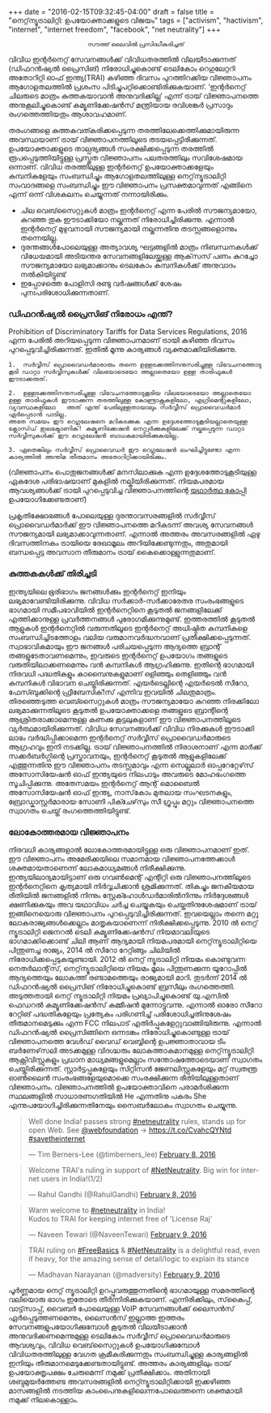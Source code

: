 +++
date = "2016-02-15T09:32:45-04:00"
draft = false
title = "നെറ്റ്‌ന്യൂട്രാലിറ്റി: ഉപയോക്താക്കളുടെ വിജയം"
tags = ["activism", "hactivism", "internet", "internet freedom", "facebook", "net neutrality"]
+++
<center><small>സൗത്ത് ലൈവില്‍ പ്രസിദ്ധീകരിച്ചത് </small></center>

വിവിധ ഇന്റര്‍നെറ്റ് സേവനങ്ങള്‍ക്ക് വിവിധതരത്തില്‍ വിലയീടാക്കുന്നത് (ഡിഫറന്‍ഷ്യല്‍ പ്രൈസിങ്) നിരോധിച്ചുകൊണ്ട് ടെലികോം റെഗുലേറ്ററി അതോറിറ്റി ഓഫ് ഇന്ത്യ(TRAI) കഴിഞ്ഞ ദിവസം പുറത്തിറക്കിയ വിജ്ഞാപനം ആഗോളതലത്തില്‍ പ്രശംസ പിടിച്ചുപറ്റിക്കൊണ്ടിരിക്കുകയാണ്.   ‘ഇന്റര്‍നെറ്റ് ചിലരുടെ മാത്രം കുത്തകയാവാന്‍ അനുവദിക്കില്ല’ എന്ന്  ട്രായ് വിജ്ഞാപനത്തെ അനുകൂലിച്ചുകൊണ്ട് കമ്യൂണിക്കേഷന്‍സ് മന്ത്രിയായ രവിശങ്കര്‍ പ്രസാദും രംഗത്തെത്തിയതും ആശാവഹമാണ്.

തരംഗങ്ങളെ കുത്തകവത്കരിക്കപ്പെടുന്ന തരത്തിലേക്കെത്തിക്കുമായിരുന്ന അവസ്ഥയാണ് ട്രായ് വിജ്ഞാപനത്തിലൂടെ തടയപ്പെട്ടിരിക്കുന്നത്. ഉപയോക്താക്കളുടെ താല്പര്യങ്ങള്‍ സംരക്ഷിക്കപ്പെടുന്ന തരത്തില്‍ രൂപപ്പെടുത്തിയിട്ടുള്ള പ്രസ്തുത വിജ്ഞാപനം പലതരത്തിലും സവിശേഷമായ ഒന്നാണ്. വിവിധ തരത്തിലുള്ള ഇന്റര്‍നെറ്റ് ഉപയോക്താക്കളേയും കമ്പനികളേയും  സംബന്ധിച്ചും ആഗോളതലത്തിലുള്ള നെറ്റ്‌ന്യൂട്രാലിറ്റി സംവാദങ്ങളെ സംബന്ധിച്ചും ഈ വിജ്ഞാപനം പ്രസക്തമാവുന്നത് എങ്ങിനെ എന്ന് ഒന്ന് വിശകലനം ചെയ്യുന്നത് നന്നായിരിക്കും.

* ചില വെബ്‌സൈറ്റുകള്‍ മാത്രം ഇന്റര്‍നെറ്റ് എന്ന പേരില്‍ സൗജന്യമായോ, കുറഞ്ഞ തുക ഈടാക്കിയോ നല്കുന്നത് നിരോധിച്ചിരിക്കുന്നു. എന്നാല്‍ ഇന്റര്‍നെറ്റ് മുഴുവനായി സൗജന്യമായി നല്കുന്നതിനു തടസ്സങ്ങളൊന്നും തന്നെയില്ല.
* ദുരന്തങ്ങള്‍പോലെയുള്ള അത്യാവശ്യ ഘട്ടങ്ങളില്‍ മാത്രം നിബന്ധനകള്‍ക്ക് വിധേയമായി അടിയന്തര സേവനങ്ങളിലേയ്ക്കുള്ള ആക്‌സസ് പണം കുറച്ചോ സൗജന്യമായോ ലഭ്യമാക്കാനും ടെലകോം കമ്പനികള്‍ക്ക് അനുവാദം നല്‍കിയിട്ടുണ്ട്
* ഇപ്പോഴത്തെ പോളിസി രണ്ടു വര്‍ഷങ്ങള്‍ക്ക് ശേഷം പുനഃപരിശോധിക്കുന്നതാണ്.

### ഡിഫറന്‍ഷ്യല്‍ പ്രൈസിങ് നിരോധം എന്ത്?
Prohibition of Discriminatory Tariffs for Data Services Regulations, 2016 എന്ന പേരില്‍ അറിയപ്പെടുന്ന വിജ്ഞാപനമാണ് ട്രായി കഴിഞ്ഞ ദിവസം പുറപ്പെടുവിച്ചിരിക്കുന്നത്. ഇതില്‍ മൂന്നു കാര്യങ്ങള്‍ വ്യക്തമാക്കിയിരിക്കുന്നു.

    1.  സര്‍വ്വീസ് പ്രൊവൈഡര്‍മാരാരും തന്നെ ഉള്ളടക്കത്തിനനുസരിച്ചുള്ള വിവേചനത്തോടു കൂടി ഡാറ്റാ സര്‍വ്വീസുകള്‍ക്ക് വിലയോടെയോ അല്ലാതെയോ ഉള്ള താരിഫുകള്‍ ഈടാക്കരുത്.

    2.  ഉള്ളടക്കത്തിനനുസരിച്ചുള്ള വിവേചനത്തോടുകൂടിയ വിലയോടെയോ അല്ലാതെയോ ഉള്ള താരിഫുകള്‍ ഈടാക്കുന്ന തരത്തിലുള്ള കോണ്ട്രാക്റ്റുകളിലോ, എഗ്രിമെന്റുകളിലോ, വ്യവസ്ഥകളിലോ   അത് എന്ത് പേരിലുള്ളതായാലും സര്‍വ്വീസ് പ്രൊവൈഡര്‍മാര്‍ ഏര്‍പ്പെടാന്‍ പാടില്ല.
    അതേ സമയം ഈ റെഗുലേഷനെ മറികടക്കുക എന്ന ഉദ്ദേശത്തോടുകൂടിയല്ലാതെയുള്ള ക്ലോസ്ഡ് ഇലക്ട്രോണിക്! കമ്യൂണിക്കേഷന്‍ നെറ്റ്വര്‍ക്കുകളിലേക്ക് നല്കപ്പെടുന്ന ഡാറ്റാ സര്‍വ്വീസുകള്‍ക്ക് ഈ റെഗുലേഷന്‍ ബാധകമായിരിക്കുകയില്ല.

    3. ഏതെങ്കിലും സര്‍വ്വീസ് പ്രൊവൈഡര്‍ ഈ റെഗുലേഷന്‍ ലംഘിച്ചിട്ടുണ്ടോ എന്ന കാര്യത്തില്‍ അന്തിമ തീരുമാനം അതോറിറ്റിക്കായിരിക്കും.

(വിജ്ഞാപനം പൊതുജനങ്ങള്‍ക്ക് മനസിലാക്കുക എന്ന ഉദ്ദേശത്തോടുകൂടിയുള്ള ഏകദേശ പരിഭാഷയാണ് മുകളില്‍ നല്കിയിരിക്കുന്നത്.  നിയമപരമായ ആവശ്യങ്ങള്‍ക്ക് ട്രായി പുറപ്പെടുവിച്ച വിജ്ഞാപനത്തിന്റെ [യഥാര്‍ത്ഥ കോപ്പി](https://trai.gov.in/sites/default/files/Regulation_Data_Service.pdf) ഉപയോഗിക്കേണ്ടതാണ്)

പ്രകൃതിക്ഷോഭങ്ങള്‍ പോലെയുള്ള ദുരന്താവസരങ്ങളില്‍ സര്‍വ്വീസ് പ്രൊവൈഡര്‍മാര്‍ക്ക് ഈ വിജ്ഞാപനത്തെ മറികടന്ന് അവശ്യ സേവനങ്ങള്‍ സൗജന്യമായി ലഭ്യമാക്കാവുന്നതാണ്. എന്നാല്‍ അത്തരം അവസരങ്ങളില്‍ ഏഴു ദിവസത്തിനകം ട്രായിയെ രേഖാമൂലം അറിയിക്കേണ്ടുന്നതും, അതുമായി ബന്ധപ്പെട്ട അവസാന തീരുമാനം ട്രായ് കൈക്കൊള്ളുന്നതുമാണ്.

### കുത്തകകള്‍ക്ക് തിരിച്ചടി
ഇന്ത്യയിലെ ഭൂരിഭാഗം ജനങ്ങള്‍ക്കും ഇന്റര്‍നെറ്റ് ഇനിയും ലഭ്യമാവേണ്ടിയിരിക്കുന്നു. വിവിധ സര്‍ക്കാര്‍-സര്‍ക്കാരേതര സംരംഭങ്ങളുടെ ഭാഗമായി സമീപഭാവിയില്‍ ഇന്റര്‍നെറ്റിനെ കൂടുതല്‍ ജനങ്ങളിലേക്ക് എത്തിക്കാനുള്ള പ്രവര്‍ത്തനങ്ങള്‍ പുരോഗമിക്കുന്നുമുണ്ട്. ഇത്തരത്തില്‍ കൂടുതല്‍ ആളുകള്‍ ഇന്റര്‍നെറ്റില്‍ വരുന്നതിലൂടെ ഇന്റര്‍നെറ്റ് അധിഷ്ഠിത കമ്പനികളെ സംബന്ധിച്ചിടത്തോളം വലിയ വരുമാനവര്‍ദ്ധനവാണ് പ്രതീക്ഷിക്കപ്പെടുന്നത്. സ്വാഭാവികമായും ഈ ജനങ്ങള്‍ പരിചയപ്പെടുന്ന ആദ്യത്തെ ബ്രാന്റ് തങ്ങളുടേതാവണമെന്നും, ഇവരുടെ ഇന്റര്‍നെറ്റ് ഉപയോഗം തങ്ങളുടെ വരുതിയിലാക്കണമെന്നും വന്‍ കമ്പനികള്‍ ആഗ്രഹിക്കുന്നു. ഇതിന്റെ ഭാഗമായി നിരവധി പദ്ധതികളും  കാമ്പൈനുകളുമാണ് ഒളിഞ്ഞും തെളിഞ്ഞും വന്‍ കമ്പനികള്‍ വിഭാവന ചെയ്തിരിക്കുന്നത്. എയര്‍ടെല്ലിന്റെ എയര്‍ടെല്‍ സീറോ, ഫേസ്ബുക്കിന്റെ ഫ്രീബേസിക്!സ് എന്നിവ ഇവയില്‍ ചിലതുമാത്രം.  തിരഞ്ഞെടുത്ത വെബ്സൈറ്റുകള്‍ മാത്രം സൗജന്യമായോ കുറഞ്ഞ നിരക്കിലോ ലഭ്യമാക്കുന്നതിലൂടെ കൂടുതല്‍ ഉപയോക്താക്കളെ തങ്ങളുടെ ബ്രാന്റിന്റെ ആശ്രിതരാക്കാമെന്നുള്ള കണക്കു കൂട്ടലുകളാണ് ഈ വിജ്ഞാപനത്തിലൂടെ വ്യര്‍ത്ഥമായിരിക്കുന്നത്. വിവിധ സേവനങ്ങള്‍ക്ക് വിവിധ നിരക്കുകള്‍ ഈടാക്കി ലാഭം വര്‍ദ്ധിപ്പിക്കാമെന്ന ഇന്റര്‍നെറ്റ് സര്‍വ്വീസ് പ്രൊവൈഡര്‍മാരുടെ ആഗ്രഹവും ഇനി നടക്കില്ല. ട്രായ് വിജ്ഞാപനത്തില്‍ നിരാശനാണ് എന്ന മാര്‍ക്ക് സക്കര്‍ബര്‍ഗ്ഗിന്റെ പ്രസ്താവനയും, ഇന്റര്‍നെറ്റ് കൂടുതല്‍ ആളുകളിലേക്ക് എത്തുന്നതിനു ഈ വിജ്ഞാപനം തടസ്സമാവും എന്ന സെല്ലുലാര്‍ ഓപ്പറേറ്റേഴ്‌സ് അസോസിയേഷന്‍ ഓഫ് ഇന്ത്യയുടെ നിലപാടും അവരുടെ മോഹഭംഗത്തെ സൂചിപ്പിക്കുന്നു. അതേസമയം ഇന്റര്‍നെറ്റ് ആന്റ് മൊബൈല്‍ അസോസിയേഷന്‍ ഓഫ് ഇന്ത്യ, നാസ്‌കോം മുതലായ സംഘടനകളും, ബ്രോഡ്കാസ്റ്റര്‍മാരായ സോണി പിക്ചേഴ്‌സും സീ ഗ്രൂപ്പും മറ്റും  വിജ്ഞാപനത്തെ സ്വാഗതം ചെയ്ത് രംഗത്തെത്തിയിട്ടുണ്ട്.

### ലോകോത്തരമായ വിജ്ഞാപനം
നിരവധി കാര്യങ്ങളാല്‍ ലോകോത്തരമായിട്ടുള്ള ഒരു വിജ്ഞാപനമാണ് ഇത്. ഈ വിജ്ഞാപനം അമേരിക്കയിലെ സമാനമായ വിജ്ഞാപനത്തേക്കാള്‍ ശക്തമായതാണെന്ന് ലോകമാധ്യമങ്ങള്‍ നിരീക്ഷിക്കുന്നു. ഇന്ത്യയിലാദ്യമായിട്ടാണ് ഒരു ഗവണ്‍മെന്റ് എന്റിറ്റി ഒരു വിജ്ഞാപനത്തിലൂടെ ഇന്റര്‍നെറ്റിനെ കൃത്യമായി നിര്‍വ്വചിക്കാന്‍ ശ്രമിക്കുന്നത്. തികച്ചും ജനകീയമായ രീതിയില്‍ ജനങ്ങളില്‍ നിന്നും സ്റ്റേക്ഹോള്‍ഡര്‍മാരില്‍നിന്നും നിര്‍ദ്ദേശങ്ങള്‍ ക്ഷണിക്കുകയും അവ യഥാവിധം ചര്‍ച്ച ചെയ്യുകയും ചെയ്തതിനുശേഷമാണ് ട്രായ് ഇങ്ങിനെയൊരു വിജ്ഞാപനം പുറപ്പെടുവിച്ചിരിക്കുന്നത്. ഇവയെല്ലാം തന്നെ മറ്റു ലോകരാജ്യങ്ങള്‍ക്കെല്ലാം മാതൃകയാണെന്ന് നിരീക്ഷിക്കപ്പെടുന്നു. 2010 ല്‍ നെറ്റ് ന്യൂട്രാലിറ്റി ജെനറല്‍ ടെലി കമ്യൂണിക്കേഷന്‍സ് നിയമാവലിയുടെ ഭാഗമാക്കിക്കൊണ്ട് ചിലി ആണ് ആദ്യമായി നിയമപരമായി നെറ്റ്‌ന്യൂട്രാലിറ്റിയെ പിന്തുണച്ച രാജ്യം, 2014 ല്‍ സീറോ റേറ്റിങ്ങും ചിലിയില്‍ നിരോധിക്കപ്പെടുകയുണ്ടായി. 2012 ല്‍ നെറ്റ് ന്യൂട്രാലിറ്റി നിയമം കൊണ്ടുവന്ന നെതര്‍ലാന്റ്‌സ്, നെറ്റ്‌ന്യൂട്രാലിറ്റിയെ നിയമം മൂലം പിന്തുണക്കുന്ന യൂറോപ്പില്‍ ആദ്യത്തെയും ലോകത്ത് രണ്ടാമത്തെയും രാജ്യമായി മാറി. തുടര്‍ന്ന് 2014 ല്‍ ഡിഫറന്‍ഷ്യല്‍ പ്രൈസിങ് നിരോധിച്ചുകൊണ്ട് ബ്രസീലും രംഗത്തെത്തി. അടുത്തതായി നെറ്റ് ന്യൂട്രാലിറ്റി നിയമം പ്രഖ്യാപിച്ചുകൊണ്ട് യു.എസില്‍ ഫെഡറല്‍ കമ്യൂണിക്കേഷന്‍സ് കമ്മീഷന്‍ മുന്നോട്ടുവന്നു. എന്നാല്‍ ഓരോ സീറോ റേറ്റിങ് പദ്ധതികളേയും പ്രത്യേകം പരിഗണിച്ച് പരിശോധിച്ചതിനുശേഷം തീരുമാനമെടുക്കും എന്ന FCC നിലപാട് എതിര്‍പ്പുകളേറ്റുവാങ്ങിയിരുന്നു. എന്നാല്‍ ഡിഫറന്‍ഷ്യല്‍ പ്രൈസിങ്ങിനെ ഒന്നടങ്കം നിരോധിച്ചുകൊണ്ടുള്ള ട്രായ് വിജ്ഞാപനത്തെ വേള്‍ഡ് വൈഡ് വെബ്ബിന്റെ ഉപജ്ഞാതാവായ ടിം ബര്‍ണേഴ്‌സലി അടക്കമുള്ള വിദഗ്ദ്ധരും ലോകത്താകമാനമുള്ള നെറ്റ്‌ന്യൂട്രാലിറ്റി ആക്റ്റിവിസ്റ്റുകളും പ്രധാന മാധ്യമങ്ങളുമെല്ലാം സന്തോഷത്തോടെയാണ് സ്വാഗതം ചെയ്തിരിക്കുന്നത്. സ്റ്റാര്‍ട്ടപ്പുകളേയും സിറ്റിസന്‍ ജേണലിസ്റ്റുകളേയും മറ്റ് സ്വതന്ത്ര ഓണ്‍ലൈന്‍ സംരംഭങ്ങളേയുമൊക്കെ സംരക്ഷിക്കുന്ന രീതിയിലുള്ളതാണ് വിജ്ഞാപനം. വിജ്ഞാപനത്തില്‍ ഉപയോക്താവിനെ പരാമര്‍ശിക്കുന്ന സ്ഥലങ്ങളില്‍ സാധാരണഗതിയില്‍ He എന്നതിനു പകരം  She  എന്നുപയോഗിച്ചിരിക്കുന്നതിനേയും സൈബര്‍ലോകം സ്വാഗതം ചെയ്യുന്നു.

<blockquote class="twitter-tweet" data-lang="en"><p lang="en" dir="ltr">Well done India! passes strong <a href="https://twitter.com/hashtag/netneutrality?src=hash&amp;ref_src=twsrc%5Etfw">#netneutrality</a> rules, stands up for open Web. See <a href="https://twitter.com/webfoundation?ref_src=twsrc%5Etfw">@webfoundation</a> -&gt; <a href="https://t.co/CvahcQYNtd">https://t.co/CvahcQYNtd</a> <a href="https://twitter.com/hashtag/savetheinternet?src=hash&amp;ref_src=twsrc%5Etfw">#savetheinternet</a></p>&mdash; Tim Berners-Lee (@timberners_lee) <a href="https://twitter.com/timberners_lee/status/696728030916513792?ref_src=twsrc%5Etfw">February 8, 2016</a></blockquote>
<script async src="https://platform.twitter.com/widgets.js" charset="utf-8"></script>


<blockquote class="twitter-tweet" data-lang="en"><p lang="en" dir="ltr">Welcome TRAI&#39;s ruling in support of <a href="https://twitter.com/hashtag/NetNeutrality?src=hash&amp;ref_src=twsrc%5Etfw">#NetNeutrality</a>. Big win for internet users in India!(1/2)</p>&mdash; Rahul Gandhi (@RahulGandhi) <a href="https://twitter.com/RahulGandhi/status/696687107088093184?ref_src=twsrc%5Etfw">February 8, 2016</a></blockquote>
<script async src="https://platform.twitter.com/widgets.js" charset="utf-8"></script>


<blockquote class="twitter-tweet" data-lang="en"><p lang="en" dir="ltr">Warm welcome to <a href="https://twitter.com/hashtag/netneutrality?src=hash&amp;ref_src=twsrc%5Etfw">#netneutrality</a> in India!<br>Kudos to TRAI for keeping internet free of &#39;License Raj&#39;</p>&mdash; Naveen Tewari (@NaveenTewari) <a href="https://twitter.com/NaveenTewari/status/696920303017005056?ref_src=twsrc%5Etfw">February 9, 2016</a></blockquote>
<script async src="https://platform.twitter.com/widgets.js" charset="utf-8"></script>


<blockquote class="twitter-tweet" data-lang="en"><p lang="en" dir="ltr">TRAI ruling on <a href="https://twitter.com/hashtag/FreeBasics?src=hash&amp;ref_src=twsrc%5Etfw">#FreeBasics</a> &amp; <a href="https://twitter.com/hashtag/NetNeutrality?src=hash&amp;ref_src=twsrc%5Etfw">#NetNeutrality</a> is a delightful read, even if heavy, for the amazing sense of detail/logic to explain its stance</p>&mdash; Madhavan Narayanan (@madversity) <a href="https://twitter.com/madversity/status/696963562678300672?ref_src=twsrc%5Etfw">February 9, 2016</a></blockquote>
<script async src="https://platform.twitter.com/widgets.js" charset="utf-8"></script>



പൂര്‍ണ്ണമായ നെറ്റ് ന്യൂട്രാലിറ്റി ഉറപ്പുവരുത്തുന്നതിന്റെ ഭാഗമായുള്ള സമരത്തിന്റെ വലിയൊരു ഭാഗം ഇതോടെ തീര്‍ന്നിരിക്കുകയാണ്. എന്നിരിക്കിലും, സ്‌കൈപ്പ്, വാട്ട്‌സാപ്പ്, വൈബര്‍ പോലെയുള്ള  VoIP സേവനങ്ങള്‍ക്ക് ലൈസന്‍സ് ഏര്‍പ്പെടുത്തണമെന്നും, ലൈസന്‍സ് ഇല്ലാത്ത ഇത്തരം സേവനങ്ങളുപയോഗിക്കുമ്പോള്‍ കൂടുതല്‍ വിലയീടാക്കാന്‍ അനുവദിക്കണമെന്നുമുള്ള ടെലികോം സര്‍വ്വീസ് പ്രൊവൈഡര്‍മാരുടെ ആവശ്യവും, വിവിധ വെബ്‌സൈറ്റുകള്‍ ഉപയോഗിക്കുമ്പോള്‍ വിവിധതരത്തിലുള്ള വേഗത ക്രമീകരിക്കുന്നതും സംബന്ധിച്ചുള്ള കാര്യങ്ങളില്‍ ഇനിയും തീരുമാനമെടുക്കേണ്ടതായിട്ടുണ്ട്. അത്തരം  കാര്യങ്ങളിലും ട്രായ് ഉപയോക്തൃപക്ഷം ചേരുമെന്ന് നമുക്ക് പ്രതീക്ഷിക്കാം. അതിനായി ശബ്ദമുയര്‍ത്തേണ്ട അവസരങ്ങളില്‍ നെറ്റ്ന്യൂട്രാലിറ്റിക്കായി ഇക്കഴിഞ്ഞ മാസങ്ങളില്‍ നടത്തിയ കാംപൈനുകളിലെന്നപോലെത്തന്നെ ശക്തമായി നമുക്ക് നിലകൊള്ളാം.
